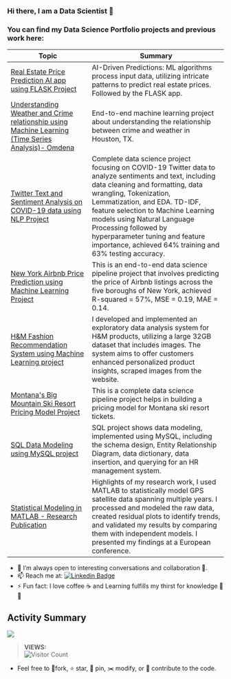 
### Hi there, I am a Data Scientist 👋 

### You can find my Data Science Portfolio projects and previous work here: ###

| Topic  | Summary |
| ------------- | ------------- |
| [Real Estate Price Prediction AI app using FLASK Project](https://github.com/ttariqaziz/real_estate_price_prediction_AI_app_using_Flask)  | AI-Driven Predictions: ML algorithms process input data, utilizing intricate patterns to predict real estate prices. Followed by the FLASK app. |
| [Understanding Weather and Crime relationship using Machine Learning (Time Series Analysis)- Omdena](https://github.com/ttariqaziz/weather_crime_relationship_houston_omdena)  | End-to-end machine learning project about understanding the relationship between crime and weather in Houston, TX. |
| [Twitter Text and Sentiment Analysis on COVID-19 data using NLP Project](https://github.com/ttariqaziz/twitter_text_classification_sentiment_analysis_project)  | Complete data science project focusing on COVID-19 Twitter data to analyze sentiments and text, including data cleaning and formatting, data wrangling, Tokenization, Lemmatization, and EDA. TD-IDF, feature selection to Machine Learning models using Natural Language Processing followed by hyperparameter tuning and feature importance, achieved 64% training and 63% testing accuracy. |
| [New York Airbnb Price Prediction using Machine Learning Project](https://github.com/ttariqaziz/nyc_airbnb_price_prediction_project)  | This is an end-to-end data science pipeline project that involves predicting the price of Airbnb listings across the five boroughs of New York, achieved R-squared = 57%, MSE = 0.19, MAE = 0.14. |
| [H&M Fashion Recommendation System using Machine Learning project](https://github.com/ttariqaziz/h-m_recommendation_system_ml_project) | I developed and implemented an exploratory data analysis system for H&M products, utilizing a large 32GB dataset that includes images. The system aims to offer customers enhanced personalized product insights, scraped images from the website. |
| [Montana's Big Mountain Ski Resort Pricing Model Project](https://github.com/ttariqaziz/big_mountain_ski_resort_pricing_model_project)  | This is a complete data science pipeline project helps in building a pricing model for Montana ski resort tickets. |
| [SQL Data Modeling using MySQL project](https://github.com/ttariqaziz/data_modeling_MySQL_project) | SQL project shows data modeling, implemented using MySQL, including the schema design, Entity Relationship Diagram, data dictionary, data insertion, and querying for an HR management system. |
| [Statistical Modeling in MATLAB - Research Publication](https://github.com/ttariqaziz/statistical_modeling_matlab) | Highlights of my research work, I used MATLAB to statistically model GPS satellite data spanning multiple years. I processed and modeled the raw data, created residual plots to identify trends, and validated my results by comparing them with independent models. I presented my findings at a European conference. |


- 👯 I’m always open to interesting conversations and collaboration 🔭.
- 📫 Reach me at: [![Linkedin Badge](https://img.shields.io/badge/-tariq-blue?style=flat&logo=Linkedin&logoColor=white&link=https://www.linkedin.com/in/mtariqaziz/)](https://www.linkedin.com/in/mtariqaziz/)
- ⚡ Fun fact: I love coffee ☕ and Learning fulfills my thirst for knowledge 📖💡 

## Activity Summary
![](http://github-profile-summary-cards.vercel.app/api/cards/profile-details?username=ttariqaziz&theme=default)

>**VIEWS:**          
![Visitor Count](https://profile-counter.glitch.me/{ttariqaziz}/count.svg)

                      
- Feel free to 🍴fork, ⭐️ star, 📌 pin, ✂️ modify, or 🚀 contribute to the code. 
